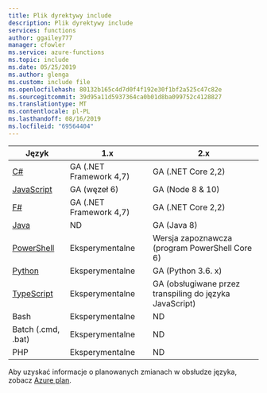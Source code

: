 ```yaml
---
title: Plik dyrektywy include
description: Plik dyrektywy include
services: functions
author: ggailey777
manager: cfowler
ms.service: azure-functions
ms.topic: include
ms.date: 05/25/2019
ms.author: glenga
ms.custom: include file
ms.openlocfilehash: 80132b165c4d7d0f4f192e30f1bf2a525c47c82e
ms.sourcegitcommit: 39d95a11d5937364ca0b01d8ba099752c4128827
ms.translationtype: MT
ms.contentlocale: pl-PL
ms.lasthandoff: 08/16/2019
ms.locfileid: "69564404"
---
```

|Język                                 |1.x         |2.x|
|-----------------------------------------|------------|---|
|[C#](../articles/azure-functions/functions-reference-csharp.md)|GA (.NET Framework 4,7)|GA (.NET Core 2,2)|
|[JavaScript](../articles/azure-functions/functions-reference-node.md)|GA (węzeł 6)|GA (Node 8 & 10)|
|[F#](../articles/azure-functions/functions-reference-fsharp.md)|GA (.NET Framework 4,7)|GA (.NET Core 2,2)|
|[Java](../articles/azure-functions/functions-reference-java.md)|ND|GA (Java 8)|
|[PowerShell](../articles/azure-functions/functions-reference-powershell.md) |Eksperymentalne|Wersja zapoznawcza (program PowerShell Core 6)|
|[Python](../articles/azure-functions/functions-reference-python.md)|Eksperymentalne|GA (Python 3.6. x)|
|[TypeScript](../articles/azure-functions/functions-reference-node.md#typescript) |Eksperymentalne|GA (obsługiwane przez transpiling do języka JavaScript)|
|Bash                |Eksperymentalne|ND|
|Batch (.cmd, .bat)  |Eksperymentalne|ND|
|PHP                 |Eksperymentalne|ND|



Aby uzyskać informacje o planowanych zmianach w obsłudze języka, zobacz [Azure plan](https://azure.microsoft.com/roadmap/?tag=functions).
